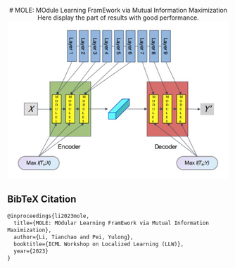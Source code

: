 <p align="center">
# MOLE: MOdule Learning FramEwork via Mutual Information Maximization
Here display the part of results with good performance.

<img src="pipeline.png" width="600" />

## BibTeX Citation
```
@inproceedings{li2023mole,
  title={MOLE: MOdular Learning FramEwork via Mutual Information Maximization},
  author={Li, Tianchao and Pei, Yulong},
  booktitle={ICML Workshop on Localized Learning (LLW)},
  year={2023}
}
```
